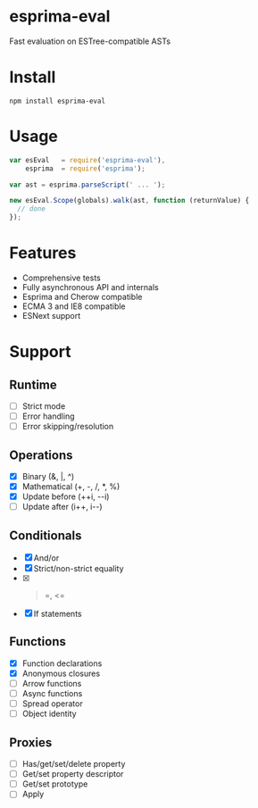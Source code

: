 # esprima-eval

Fast evaluation on ESTree-compatible ASTs

# Install

`npm install esprima-eval`

# Usage

```javascript
var esEval   = require('esprima-eval'),
    esprima  = require('esprima');

var ast = esprima.parseScript(' ... ');

new esEval.Scope(globals).walk(ast, function (returnValue) {
  // done
});
```

# Features

 * Comprehensive tests
 * Fully asynchronous API and internals
 * Esprima and Cherow compatible
 * ECMA 3 and IE8 compatible
 * ESNext support

# Support

## Runtime

  - [ ] Strict mode
  - [ ] Error handling
  - [ ] Error skipping/resolution

## Operations

  - [x] Binary (&, |, ^)
  - [x] Mathematical (+, -, /, *, %)
  - [x] Update before (++i, --i)
  - [ ] Update after (i++, i--)

## Conditionals

  - [x] And/or
  - [x] Strict/non-strict equality
  - [x] >=, <=
  - [x] If statements

## Functions

  - [x] Function declarations
  - [x] Anonymous closures
  - [ ] Arrow functions
  - [ ] Async functions
  - [ ] Spread operator
  - [ ] Object identity

## Proxies

  - [ ] Has/get/set/delete property
  - [ ] Get/set property descriptor
  - [ ] Get/set prototype
  - [ ] Apply